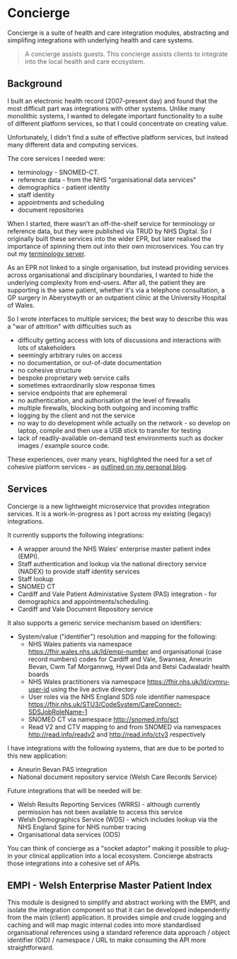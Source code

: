 # Concierge

Concierge is a suite of health and care integration modules, abstracting and simplifing integrations with underlying health and care systems. 
	
> A concierge assists guests. This concierge assists clients to integrate into the local health and care ecosystem.

## Background

I built an electronic health record (2007-present day) and found that the most difficult part was integrations with other systems. Unlike many monolithic systems, I wanted to delegate important functionality to a suite of different platform services, so that I could concentrate on creating value. 

Unfortunately, I didn't find a suite of effective platform services, but instead many different  data and computing services. 

The core services I needed were:

* terminology - SNOMED-CT.
* reference data - from the NHS "organisational data services"
* demographics - patient identity
* staff identity
* appointments and scheduling
* document repositories

When I started, there wasn't an off-the-shelf service for terminology or reference data, but they were published via TRUD by NHS Digital. So I originally built these services into the wider EPR, but later realised the importance of spinning them out into their own microservices. You can try out my [terminology server](https://github.com/wardle/go-terminology).

As an EPR not linked to a single organisation, but instead providing services across organisational and disciplinary boundaries, I wanted to hide the underlying complexity from end-users. After all, the patient they are supporting is the same patient, whether it's via a telephone consultation, a GP surgery in Aberystwyth or an outpatient clinic at the University Hospital of Wales.

So I wrote interfaces to multiple services; the best way to describe this was a "war of attrition" with difficulties such as

* difficulty getting access with lots of discussions and interactions with lots of stakeholders
* seemingly arbitrary rules on access  
* no documentation, or out-of-date documentation
* no cohesive structure
* bespoke proprietary web service calls
* sometimes extraordinarily slow response times
* service endpoints that are ephemeral
* no authentication, and authorisation at the level of firewalls
* multiple firewalls, blocking both outgoing and incoming traffic
* logging by the client and not the service 
* no way to do development while actually on the network - so develop on laptop, compile and then use a USB stick to transfer for testing
* lack of readily-available on-demand test environments such as docker images / example source code.

These experiences, over many years, highlighted the need for a set of cohesive platform services - as [outlined on my personal blog](https://wardle.org). 

## Services

Concierge is a new lightweight microservice that provides integration services. It is a work-in-progress as I port across my existing (legacy) integrations.

It currently supports the following integrations:

* A wrapper around the NHS Wales' enterprise master patient index (EMPI).
* Staff authentication and lookup via the national directory service (NADEX) to provide staff identity services
* Staff lookup
* SNOMED CT
* Cardiff and Vale Patient Administative System (PAS) integration - for demographics and appointments/scheduling.
* Cardiff and Vale Document Repository service

It also supports a generic service mechanism based on identifiers:

* System/value ("identifier") resolution and mapping for the following:
    * NHS Wales patients via namespace https://fhir.wales.nhs.uk/Id/empi-number and organisational (case record numbers) codes for Cardiff and Vale, Swansea, Aneurin Bevan, Cwm Taf Morgannwg, Hywel Dda and Betsi Cadwaladr health boards
    * NHS Wales practitioners via namespace https://fhir.nhs.uk/Id/cymru-user-id using the live active directory
    * User roles via the NHS England SDS role identifier namespace https://fhir.nhs.uk/STU3/CodeSystem/CareConnect-SDSJobRoleName-1
    * SNOMED CT via namespace http://snomed.info/sct
    * Read V2 and CTV mapping to and from SNOMED via namespaces http://read.info/readv2  and http://read.info/ctv3 respectively

I have integrations with the following systems, that are due to be ported to this new application:

* Aneurin Bevan PAS integration
* National document repository service (Welsh Care Records Service)

Future integrations that will be needed will be:

* Welsh Results Reporting Services (WRRS) - although currently permission has not been available to access this service
* Welsh Demographics Service (WDS) - which includes lookup via the NHS England Spine for NHS number tracing
* Organisational data services (ODS)

You can think of concierge as a "socket adaptor" making it possible to plug-in your clinical application into a local ecosystem. Concierge abstracts those integrations into a cohesive set of APIs.

## EMPI - Welsh Enterprise Master Patient Index

This module is designed to simplify and abstract working with the EMPI, and isolate the integration component so that it can be developed independently from the main (client) application. It provides simple and crude logging and caching and will map magic internal codes into more standardised organisational references using a standard reference data approach / object identifier (OID) / namespace / URL to make consuming the API more straightforward.

